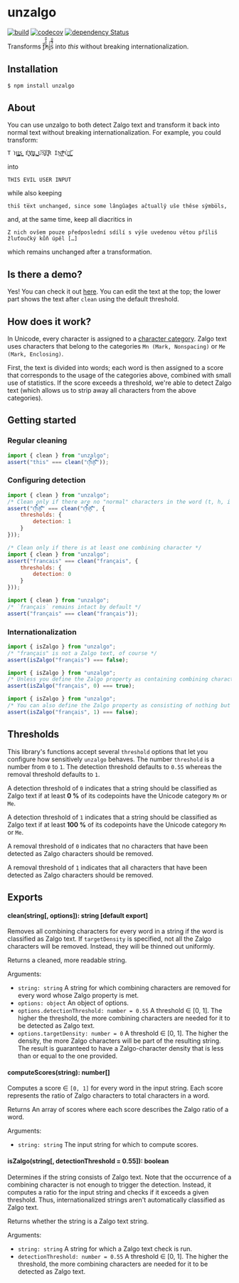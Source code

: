 # unzalgo

[![build](https://github.com/kdex/unzalgo/workflows/build/badge.svg)](https://github.com/kdex/unzalgo/actions)
[![codecov](https://codecov.io/gh/kdex/unzalgo/branch/master/graph/badge.svg)](https://codecov.io/gh/kdex/unzalgo)
[![dependency Status](https://img.shields.io/david/kdex/unzalgo.svg)](https://david-dm.org/kdex/unzalgo)

Transforms ť͈̓̆h̏̔̐̑ì̭ͯ͞s̈́̄̑͋ into *this* without breaking internationalization.

## Installation
```bash
$ npm install unzalgo
```
## About
You can use unzalgo to both detect Zalgo text and transform it back into normal text without breaking internationalization. For example, you could transform:
```
T͘H͈̩̬̺̩̭͇I͏̼̪͚̪͚S͇̬̺ ́E̬̬͈̮̻̕V҉̙I̧͖̜̹̩̞̱L͇͍̝ ̺̮̟̙̘͎U͝S̞̫̞͝E͚̘͝R IṊ͍̬͞P̫Ù̹̳̝͓̙̙T̜͕̺̺̳̘͝
```
into
```
THIS EVIL USER INPUT
```
while also keeping
```
thiŝ te̅xt unchanged, since some lângûaĝes aĉtuallŷ uŝe thêse sŷmbo̅ls,
```
and, at the same time, keep all diacritics in
```
Z nich ovšem pouze předposlední sdílí s výše uvedenou větou příliš žluťoučký kůň úpěl […]
```
which remains unchanged after a transformation.

## Is there a demo?
Yes! You can check it out [here](https://github.kdex.de/unzalgo/). You can edit the text at the top; the lower part shows the text after `clean` using the default threshold.

## How does it work?
In Unicode, every character is assigned to a [character category](http://www.unicode.org/reports/tr49/Categories.txt). Zalgo text uses characters that belong to the categories `Mn (Mark, Nonspacing)` or `Me (Mark, Enclosing)`.

First, the text is divided into words; each word is then assigned to a score that corresponds to the usage of the categories above, combined with small use of statistics. If the score exceeds a threshold, we're able to detect Zalgo text (which allows us to strip away all characters from the above categories).

## Getting started
### Regular cleaning
```js
import { clean } from "unzalgo";
assert("this" === clean("ť͈̓̆h̏̔̐̑ì̭ͯ͞s̈́̄̑͋"));
```
### Configuring detection
```js
import { clean } from "unzalgo";
/* Clean only if there are no "normal" characters in the word (t, h, i and s are "normal") */
assert("ť͈̓̆h̏̔̐̑ì̭ͯ͞s̈́̄̑͋" === clean("ť͈̓̆h̏̔̐̑ì̭ͯ͞s̈́̄̑͋", {
	thresholds: {
		detection: 1
	}
}));
```
```js
/* Clean only if there is at least one combining character */
import { clean } from "unzalgo";
assert("francais" === clean("français", {
	thresholds: {
		detection: 0
	}
}));
```
```js
import { clean } from "unzalgo";
/* `français` remains intact by default */
assert("français" === clean("français"));
```
### Internationalization
```js
import { isZalgo } from "unzalgo";
/* "français" is not a Zalgo text, of course */
assert(isZalgo("français") === false);
```
```js
import { isZalgo } from "unzalgo";
/* Unless you define the Zalgo property as containing combining characters */
assert(isZalgo("français", 0) === true);
```
```js
import { isZalgo } from "unzalgo";
/* You can also define the Zalgo property as consisting of nothing but combining characters */
assert(isZalgo("français", 1) === false);
```
## Thresholds
This library's functions accept several `threshold` options that let you configure how sensitively `unzalgo` behaves. The number `threshold` is a number from `0` to `1`. The detection threshold defaults to `0.55` whereas the removal threshold defaults to `1`.

A detection threshold of `0` indicates that a string should be classified as Zalgo text if at least **0 %** of its codepoints have the Unicode category `Mn` or `Me`.

A detection threshold of `1` indicates that a string should be classified as Zalgo text if at least **100 %** of its codepoints have the Unicode category `Mn` or `Me`.

A removal threshold of `0` indicates that no characters that have been detected as Zalgo characters should be removed.

A removal threshold of `1` indicates that all characters that have been detected as Zalgo characters should be removed.

## Exports
#### clean(string[, options]): string [default export]
Removes all combining characters for every word in a string if the word is classified as Zalgo text.
If `targetDensity` is specified, not all the Zalgo characters will be removed. Instead, they will be thinned out uniformly.

Returns a cleaned, more readable string.

Arguments:
- `string: string`
A string for which combining characters are removed for every word whose Zalgo property is met.
- `options: object`
An object of options.
- `options.detectionThreshold: number = 0.55`
A threshold ∈ [0, 1]. The higher the threshold, the more combining characters are needed for it to be detected as Zalgo text.
- `options.targetDensity: number = 0`
A threshold ∈ [0, 1]. The higher the density, the more Zalgo characters will be part of the resulting string. The result is guaranteed to have a Zalgo-character density that is less than or equal to the one provided.
#### computeScores(string): number[]
Computes a score ∈ `[0, 1]` for every word in the input string. Each score represents the ratio of Zalgo characters to total characters in a word.

Returns An array of scores where each score describes the Zalgo ratio of a word.

Arguments:
- `string: string`
The input string for which to compute scores.
#### isZalgo(string[, detectionThreshold = 0.55]): boolean
Determines if the string consists of Zalgo text. Note that the occurrence of a combining character is not enough to trigger the detection. Instead, it computes a ratio for the input string and checks if it exceeds a given threshold. Thus, internationalized strings aren't automatically classified as Zalgo text.

Returns whether the string is a Zalgo text string.

Arguments:

- `string: string`
A string for which a Zalgo text check is run.
- `detectionThreshold: number = 0.55`
A threshold ∈ [0, 1]. The higher the threshold, the more combining characters are needed for it to be detected as Zalgo text.